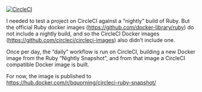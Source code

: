 [![CircleCI](https://circleci.com/gh/bquorning/circleci-ruby-snapshot-image/tree/master.svg?style=svg)](https://circleci.com/gh/bquorning/circleci-ruby-snapshot-image/tree/master)

I needed to test a project on CircleCI against a “nightly” build of Ruby. But the official Ruby docker images (https://github.com/docker-library/ruby) do not include a nightly build, and so the CircleCI Docker images (https://github.com/circleci/circleci-images) also didn’t include one.

Once per day, the “daily” workflow is run on CircleCI, building a new Docker image from the Ruby “Nightly Snapshot”, and from that image a CircleCI compatible Docker image is built.

For now, the image is published to https://hub.docker.com/r/bquorning/circleci-ruby-snapshot/
